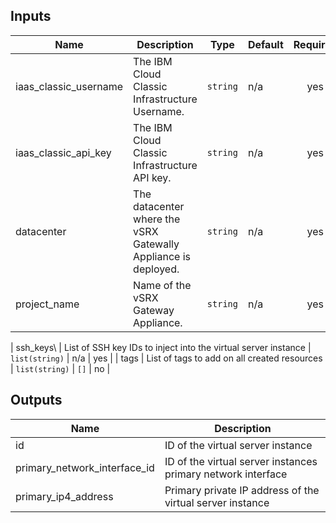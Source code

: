 ## Inputs

| Name | Description | Type | Default | Required |
|------|-------------|------|---------|:--------:|
| iaas\_classic\_username | The IBM Cloud Classic Infrastructure Username. | `string` | n/a | yes |
| iaas\_classic\_api\_key | The IBM Cloud Classic Infrastructure API key. | `string` | n/a | yes |
| datacenter | The datacenter where the vSRX Gatewally Appliance is deployed. | `string` | n/a | yes |
| project\_name | Name of the vSRX Gateway Appliance. | `string` | n/a | yes |

| ssh\_keys\ | List of SSH key IDs to inject into the virtual server instance | `list(string)` | n/a | yes |
| tags | List of tags to add on all created resources | `list(string)` | `[]` | no |

## Outputs

| Name | Description |
|------|-------------|
| id | ID of the virtual server instance |
| primary_network_interface_id | ID of the virtual server instances primary network interface  | 
| primary_ip4_address | Primary private IP address of the virtual server instance |